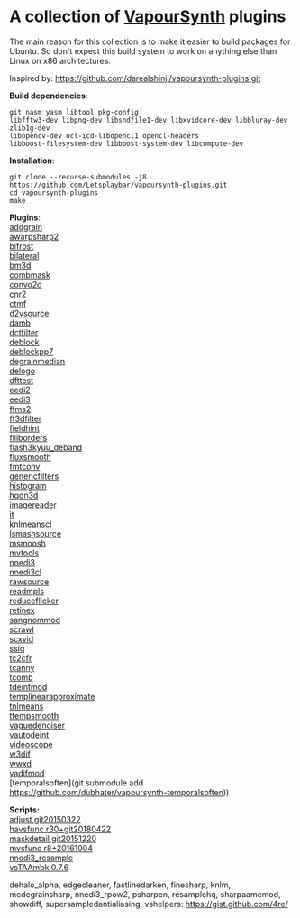 A collection of [VapourSynth](https://github.com/vapoursynth/vapoursynth) plugins
===================================

The main reason for this collection is to make it easier to build packages for Ubuntu.
So don't expect this build system to work on anything else than Linux on x86 architectures.

Inspired by: https://github.com/darealshinji/vapoursynth-plugins.git

**Build dependencies**:<br>
```
git nasm yasm libtool pkg-config
libfftw3-dev libpng-dev libsndfile1-dev libxvidcore-dev libbluray-dev zlib1g-dev
libopencv-dev ocl-icd-libopencl1 opencl-headers
libboost-filesystem-dev libboost-system-dev libcompute-dev
```


**Installation**:
```
git clone --recurse-submodules -j8 https://github.com/Letsplaybar/vapoursynth-plugins.git
cd vapoursynth-plugins
make
```


**Plugins**:<br>
[addgrain](https://github.com/HomeOfVapourSynthEvolution/VapourSynth-AddGrain)<br>
[awarpsharp2](https://github.com/dubhater/vapoursynth-awarpsharp2)<br>
[bifrost](https://github.com/dubhater/vapoursynth-bifrost)<br>
[bilateral](https://github.com/HomeOfVapourSynthEvolution/VapourSynth-Bilateral)<br>
[bm3d](https://github.com/HomeOfVapourSynthEvolution/VapourSynth-BM3D)<br>
[combmask](https://github.com/chikuzen/CombMask)<br>
[convo2d](https://github.com/chikuzen/convo2d)<br>
[cnr2](https://github.com/dubhater/vapoursynth-cnr2)<br>
[ctmf](https://github.com/HomeOfVapourSynthEvolution/VapourSynth-CTMF)<br>
[d2vsource](https://github.com/dwbuiten/d2vsource)<br>
[damb](https://github.com/dubhater/vapoursynth-damb)<br>
[dctfilter](https://github.com/HomeOfVapourSynthEvolution/VapourSynth-DCTFilter)<br>
[deblock](https://github.com/HomeOfVapourSynthEvolution/VapourSynth-Deblock)<br>
[deblockpp7](https://github.com/HomeOfVapourSynthEvolution/VapourSynth-DeblockPP7)<br>
[degrainmedian](https://github.com/dubhater/vapoursynth-degrainmedian)<br>
[delogo](https://github.com/HomeOfVapourSynthEvolution/VapourSynth-DeLogo)<br>
[dfttest](https://github.com/HomeOfVapourSynthEvolution/VapourSynth-DFTTest)<br>
[eedi2](https://github.com/HomeOfVapourSynthEvolution/VapourSynth-EEDI2)<br>
[eedi3](https://github.com/HomeOfVapourSynthEvolution/VapourSynth-EEDI3)<br>
[ffms2](https://github.com/FFMS/ffms2)<br>
[ff3dfilter](https://github.com/myrsloik/VapourSynth-FFT3DFilter)<br>
[fieldhint](https://github.com/dubhater/vapoursynth-fieldhint)<br>
[fillborders](https://github.com/dubhater/vapoursynth-fillborders)<br>
[flash3kyuu_deband](https://github.com/SAPikachu/flash3kyuu_deband)<br>
[fluxsmooth](https://github.com/dubhater/vapoursynth-fluxsmooth)<br>
[fmtconv](https://github.com/EleonoreMizo/fmtconv)<br>
[genericfilters](https://github.com/myrsloik/GenericFilters)<br>
[histogram](https://github.com/dubhater/vapoursynth-histogram)<br>
[hqdn3d](https://github.com/Hinterwaeldlers/vapoursynth-hqdn3d)<br>
[imagereader](https://github.com/chikuzen/vsimagereader)<br>
[it](https://github.com/HomeOfVapourSynthEvolution/VapourSynth-IT)<br>
[knlmeanscl](https://github.com/Khanattila/KNLMeansCL)<br>
[lsmashsource](https://github.com/VFR-maniac/L-SMASH-Works)<br>
[msmoosh](https://github.com/dubhater/vapoursynth-msmoosh)<br>
[mvtools](https://github.com/dubhater/vapoursynth-mvtools)<br>
[nnedi3](https://github.com/dubhater/vapoursynth-nnedi3)<br>
[nnedi3cl](https://github.com/HomeOfVapourSynthEvolution/VapourSynth-NNEDI3CL)<br>
[rawsource](https://github.com/chikuzen/vsrawsource)<br>
[readmpls](https://github.com/HomeOfVapourSynthEvolution/VapourSynth-ReadMpls)<br>
[reduceflicker](https://github.com/VFR-maniac/VapourSynth-ReduceFlicker)<br>
[retinex](https://github.com/HomeOfVapourSynthEvolution/VapourSynth-Retinex)<br>
[sangnommod](https://github.com/HomeOfVapourSynthEvolution/VapourSynth-SangNomMod)<br>
[scrawl](https://github.com/dubhater/vapoursynth-scrawl)<br>
[scxvid](https://github.com/dubhater/vapoursynth-scxvid)<br>
[ssiq](https://github.com/dubhater/vapoursynth-ssiq)<br>
[tc2cfr](https://github.com/gnaggnoyil/tc2cfr)<br>
[tcanny](https://github.com/HomeOfVapourSynthEvolution/VapourSynth-TCanny)<br>
[tcomb](https://github.com/dubhater/vapoursynth-tcomb)<br>
[tdeintmod](https://github.com/HomeOfVapourSynthEvolution/VapourSynth-TDeintMod)<br>
[templinearapproximate](https://bitbucket.org/mystery_keeper/templinearapproximate-vapoursynth)<br>
[tnlmeans](https://github.com/VFR-maniac/VapourSynth-TNLMeans)<br>
[ttempsmooth](https://github.com/HomeOfVapourSynthEvolution/VapourSynth-TTempSmooth)<br>
[vaguedenoiser](https://github.com/HomeOfVapourSynthEvolution/VapourSynth-VagueDenoiser)<br>
[vautodeint](https://github.com/gnaggnoyil/VAutoDeint)<br>
[videoscope](https://github.com/dubhater/vapoursynth-videoscope)<br>
[w3dif](https://github.com/HomeOfVapourSynthEvolution/VapourSynth-W3FDIF)<br>
[wwxd](https://github.com/dubhater/vapoursynth-wwxd)<br>
[yadifmod](https://github.com/HomeOfVapourSynthEvolution/VapourSynth-Yadifmod)<br>
[temporalsoften](git submodule add https://github.com/dubhater/vapoursynth-temporalsoften))


**Scripts:**<br>
[adjust git20150322](https://github.com/dubhater/vapoursynth-adjust)<br>
[havsfunc r30+git20180422](https://github.com/HomeOfVapourSynthEvolution/havsfunc)<br>
[maskdetail git20151220](https://github.com/MonoS/VS-MaskDetail)<br>
[mvsfunc r8+20161004](https://github.com/HomeOfVapourSynthEvolution/mvsfunc)<br>
[nnedi3_resample](https://github.com/mawen1250/VapourSynth-script)<br>
[vsTAAmbk 0.7.6](https://github.com/HomeOfVapourSynthEvolution/vsTAAmbk)<br>

dehalo_alpha, edgecleaner, fastlinedarken, finesharp, knlm, mcdegrainsharp, nnedi3_rpow2,
psharpen, resamplehq, sharpaamcmod, showdiff, supersampledantialiasing, vshelpers:
https://gist.github.com/4re/